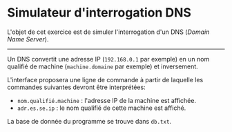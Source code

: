 # Simulateur d'interrogation DNS

L'objet de cet exercice est de simuler l'interrogation d'un DNS (*Domain Name Server*).  
***
Un DNS convertit une adresse IP (`192.168.0.1` par exemple) en un nom qualifié de machine (`machine.domaine` par exemple) et inversement.

L'interface proposera une ligne de commande à partir de laquelle les commandes suivantes devront être interprétées:

- `nom.qualifié.machine` : l'adresse IP de la machine est affichée.
- `adr.es.se.ip` : le nom qualifié de cette machine est affiché.

La base de donnée du programme se trouve dans `db.txt`.